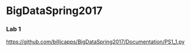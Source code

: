 # BigDataSpring2017

<h3>Lab 1</h3>
<a href="https://github.com/billjcapps/BigDataSpring2017/Documentation/PS1_1.py">
https://github.com/billjcapps/BigDataSpring2017/Documentation/PS1_1.py</a>
